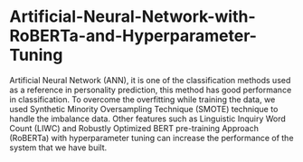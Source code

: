 # Artificial-Neural-Network-with-RoBERTa-and-Hyperparameter-Tuning
Artificial Neural Network (ANN), it is one of the classification methods used as a reference in personality prediction, this method has good performance in classification. To overcome the overfitting while training the data, we used Synthetic Minority Oversampling Technique (SMOTE) technique to handle the imbalance data. Other  features such as Linguistic Inquiry Word Count (LIWC) and  Robustly Optimized BERT pre-training Approach (RoBERTa) with hyperparameter tuning can increase the performance of  the system that we have built.
